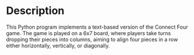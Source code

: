 # Description
This Python program implements a text-based version of the Connect Four game. 
The game is played on a 6x7 board, where players take turns dropping their
pieces into columns, aiming to align four pieces in a row either horizontally,
vertically, or diagonally.
